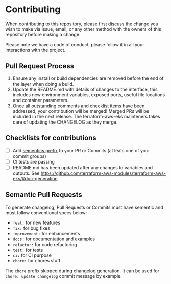 # Contributing

When contributing to this repository, please first discuss the change you wish to make via issue,
email, or any other method with the owners of this repository before making a change.

Please note we have a code of conduct, please follow it in all your interactions with the project.

## Pull Request Process

1.  Ensure any install or build dependencies are removed before the end of the layer when doing a build.
2.  Update the README.md with details of changes to the interface, this includes new environment variables, exposed ports, useful file locations and container parameters.
3. Once all outstanding comments and checklist items have been addressed, your contribution will be merged! Merged PRs will be included in the next release. The terraform-aws-eks mainteners takes care of updating the CHANGELOG as they merge.

## Checklists for contributions

- [ ] Add [sementics prefix](#semantic-pull-requests) to your PR or Commits (at leats one of your commit groups)
- [ ] CI tests are passing
- [ ] README.md has been updated after any changes to variables and outputs. See https://github.com/terraform-aws-modules/terraform-aws-eks/#doc-generation

## Semantic Pull Requests

To generate changelog, Pull Requests or Commits must have sementic and must follow conventional specs below:

- `feat:` for new features
- `fix:` for bug fixes
- `improvement:` for enhancements
- `docs:` for documentation and examples
- `refactor:` for code refactoring
- `test:` for tests
- `ci:` for CI purpose
- `chore:` for chores stuff

The `chore` prefix skipped during changelog generation. It can be used for `chore: update changelog` commit message by example.

